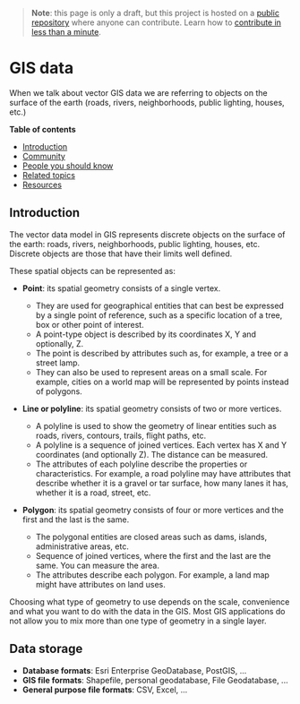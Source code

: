 > **Note**: this page is only a draft, but this project is hosted on a [public repository](https://github.com/hhkaos/awesome-arcgis) where anyone can contribute. Learn how to [contribute in less than a minute](https://github.com/hhkaos/awesome-arcgis/blob/master/CONTRIBUTING.md#contributions).

# GIS data

When we talk about vector GIS data we are referring to objects on the surface of the earth (roads, rivers, neighborhoods, public lighting, houses, etc.)

<!-- START doctoc generated TOC please keep comment here to allow auto update -->
<!-- DON'T EDIT THIS SECTION, INSTEAD RE-RUN doctoc TO UPDATE -->
**Table of contents**

- [Introduction](#introduction)
- [Community](#community)
- [People you should know](#people-you-should-know)
- [Related topics](#related-topics)
- [Resources](#resources)

<!-- END doctoc generated TOC please keep comment here to allow auto update -->

## Introduction

The vector data model in GIS represents discrete objects on the surface of the earth: roads, rivers, neighborhoods, public lighting, houses, etc. Discrete objects are those that have their limits well defined.

These spatial objects can be represented as:

* **Point**: its spatial geometry consists of a single vertex.
    * They are used for geographical entities that can best be expressed by a single point of reference, such as a specific location of a tree, box or other point of interest.
    * A point-type object is described by its coordinates X, Y and optionally, Z.
    * The point is described by attributes such as, for example, a tree or a street lamp.
    * They can also be used to represent areas on a small scale. For example, cities on a world map will be represented by points instead of polygons.

* **Line or polyline**: its spatial geometry consists of two or more vertices.
    * A polyline is used to show the geometry of linear entities such as roads, rivers, contours, trails, flight paths, etc.
    * A polyline is a sequence of joined vertices. Each vertex has X and Y coordinates (and optionally Z). The distance can be measured.
    * The attributes of each polyline describe the properties or characteristics. For example, a road polyline may have attributes that describe whether it is a gravel or tar surface, how many lanes it has, whether it is a road, street, etc.

* **Polygon**: its spatial geometry consists of four or more vertices and the first and the last is the same.
    * The polygonal entities are closed areas such as dams, islands, administrative areas, etc.
    * Sequence of joined vertices, where the first and the last are the same. You can measure the area.
    * The attributes describe each polygon. For example, a land map might have attributes on land uses.

Choosing what type of geometry to use depends on the scale, convenience and what you want to do with the data in the GIS.
Most GIS applications do not allow you to mix more than one type of geometry in a single layer.

## Data storage

* **Database formats**: Esri Enterprise GeoDatabase, PostGIS, ...
* **GIS file formats**: Shapefile, personal geodatabase, File Geodatabase, ...
* **General purpose file formats**: CSV,  Excel, ...
